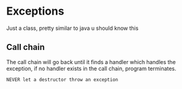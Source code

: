 # Exceptions

Just a class, pretty similar to java
u should know this

## Call chain

The call chain will go back until it finds a handler which handles the exception, if no handler exists in the call chain, program terminates.

```ad-warning
NEVER let a destructor throw an exception
```